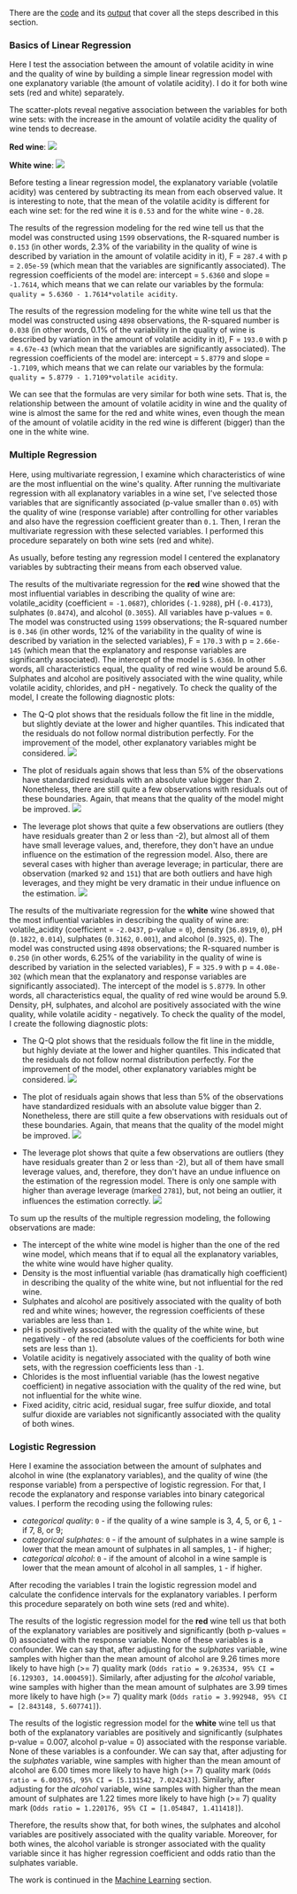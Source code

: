 There are the [code](https://github.com/ekolik/-Python-Ahalysis_of_wine_quality/blob/master/regression_modeling.py) and its [output](https://github.com/ekolik/-Python-Ahalysis_of_wine_quality/blob/master/regression_modeling_output.txt) that cover all the steps described in this section.

### Basics of Linear Regression

Here I test the association between the amount of volatile acidity in wine and the quality of wine by building a simple linear regression model with one explanatory variable (the amount of volatile acidity). I do it for both wine sets (red and white) separately.

The scatter-plots reveal negative association between the variables for both wine sets: with the increase in the amount of volatile acidity the quality of wine tends to decrease.

**Red wine**:
![](https://github.com/ekolik/-Python-Ahalysis_of_wine_quality/blob/master/red_vacid_vs_quality.png)

**White wine**:
![](https://github.com/ekolik/-Python-Ahalysis_of_wine_quality/blob/master/white_vacid_vs_quality.png)

Before testing a linear regression model, the explanatory variable (volatile acidity) was centered by subtracting its mean from each observed value. It is interesting to note, that the mean of the volatile acidity is different for each wine set: for the red wine it is `0.53` and for the white wine - `0.28`. 

The results of the regression modeling for the red wine tell us that the model was constructed using `1599` observations, the R-squared number is `0.153` (in other words, 2.3% of the variability in the quality of wine is described by variation in the amount of volatile acidity in it), F = `287.4` with p = `2.05e-59` (which mean that the variables are significantly associated). The regression coefficients of the model are: intercept = `5.6360` and slope = `-1.7614`, which means that we can relate our variables by the formula: <br /> `quality = 5.6360 - 1.7614*volatile acidity`.

The results of the regression modeling for the white wine tell us that the model was constructed using `4898` observations, the R-squared number is `0.038` (in other words, 0.1% of the variability in the quality of wine is described by variation in the amount of volatile acidity in it), F = `193.0` with p = `4.67e-43` (which mean that the variables are significantly associated). The regression coefficients of the model are: intercept = `5.8779` and slope = `-1.7109`, which means that we can relate our variables by the formula: <br /> `quality = 5.8779 - 1.7109*volatile acidity`.

We can see that the formulas are very similar for both wine sets. That is, the relationship between the amount of volatile acidity in wine and the quality of wine is almost the same for the red and white wines, even though the mean of the amount of volatile acidity in the red wine is different (bigger) than the one in the white wine.

### Multiple Regression

Here, using multivariate regression, I examine which characteristics of wine are the most influential on the wine's quality. After running the multivariate regression with all explanatory variables in a wine set, I've selected those variables that are significantly associated (p-value smaller than `0.05`) with the quality of wine (response variable) after controlling for other variables and also have the regression coefficient greater than `0.1`. Then, I reran the multivariate regression with these selected variables. I performed this procedure separately on both wine sets (red and white).

As usually, before testing any regression model I centered the explanatory variables by subtracting their means from each observed value. 

The results of the multivariate regression for the **red** wine showed that the most influential variables in describing the quality of wine are: volatile_acidity (coefficient = `-1.0687`), chlorides (`-1.9288`), pH (`-0.4173`), sulphates (`0.8474`), and alcohol (`0.3055`). All variables have p-values = `0`. The model was constructed using `1599` observations; the R-squared number is `0.346` (in other words, 12% of the variability in the quality of wine is described by variation in the selected variables), F = `170.3` with p = `2.66e-145` (which mean that the explanatory and response variables are significantly associated). The intercept of the model is `5.6360`. In other words, all characteristics equal, the quality of red wine would be around 5.6. Sulphates and alcohol are positively associated with the wine quality, while volatile acidity, chlorides, and pH - negatively. To check the quality of the model, I create the following diagnostic plots:

* The Q-Q plot shows that the residuals follow the fit line in the middle, but slightly deviate at the lower and higher quantiles. This indicated that the residuals do not follow normal distribution perfectly. For the improvement of the model, other explanatory variables might be considered.
![](https://github.com/ekolik/-Python-Analysis_of_wine_quality/blob/master/red_multi_q_q_.png)

* The plot of residuals again shows that less than 5% of the observations have standardized residuals with an absolute value bigger than 2. Nonetheless, there are still quite a few observations with residuals out of these boundaries. Again, that means that the quality of the model might be improved. ![](https://github.com/ekolik/-Python-Analysis_of_wine_quality/blob/master/red_multi_resud.png)

* The leverage plot shows that quite a few observations are outliers (they have residuals greater than 2 or less than -2), but almost all of them have small leverage values, and, therefore, they don't have an undue influence on the estimation of the regression model. Also, there are several cases with higher than average leverage; in particular, there are observation (marked `92` and `151`) that are both outliers and have high leverages, and they might be very dramatic in their undue influence on the estimation. 
![](https://github.com/ekolik/-Python-Analysis_of_wine_quality/blob/master/red_multi_leverage.png)

The results of the multivariate regression for the **white** wine showed that the most influential variables in describing the quality of wine are: volatile_acidity (coefficient = `-2.0437`, p-value = `0`), density (`36.8919`, `0`), pH (`0.1822`, `0.014`), sulphates (`0.3162`, `0.001`), and alcohol (`0.3925`, `0`). The model was constructed using `4898` observations; the R-squared number is `0.250` (in other words, 6.25% of the variability in the quality of wine is described by variation in the selected variables), F = `325.9` with p = `4.08e-302` (which mean that the explanatory and response variables are significantly associated). The intercept of the model is `5.8779`. In other words, all characteristics equal, the quality of red wine would be around 5.9. Density, pH, sulphates, and alcohol are positively associated with the wine quality, while volatile acidity - negatively. To check the quality of the model, I create the following diagnostic plots:

* The Q-Q plot shows that the residuals follow the fit line in the middle, but highly deviate at the lower and higher quantiles. This indicated that the residuals do not follow normal distribution perfectly. For the improvement of the model, other explanatory variables might be considered.
![](https://github.com/ekolik/-Python-Analysis_of_wine_quality/blob/master/white_multi_q_q_.png)

* The plot of residuals again shows that less than 5% of the observations have standardized residuals with an absolute value bigger than 2. Nonetheless, there are still quite a few observations with residuals out of these boundaries. Again, that means that the quality of the model might be improved. ![](https://github.com/ekolik/-Python-Analysis_of_wine_quality/blob/master/white_multi_resud.png)

* The leverage plot shows that quite a few observations are outliers (they have residuals greater than 2 or less than -2), but all of them have small leverage values, and, therefore, they don't have an undue influence on the estimation of the regression model. There is only one sample with higher than average leverage (marked `2781`), but, not being an outlier, it influences the estimation correctly. 
![](https://github.com/ekolik/-Python-Analysis_of_wine_quality/blob/master/white_multi_leverage.png)

To sum up the results of the multiple regression modeling, the following observations are made:
* The intercept of the white wine model is higher than the one of the red wine model, which means that if to equal all the explanatory variables, the white wine would have higher quality.
* Density is the most influential variable (has dramatically high coefficient) in describing the quality of the white wine, but not influential for the red wine.
* Sulphates and alcohol are positively associated with the quality of both red and white wines; however, the regression coefficients of these variables are less than `1`.
* pH is positively associated with the quality of the white wine, but negatively - of the red (absolute values of the coefficients for both wine sets are less than `1`).
* Volatile acidity is negatively associated with the quality of both wine sets, with the regression coefficients less than `-1`.
* Chlorides is the most influential variable (has the lowest negative coefficient) in negative association with the quality of the red wine, but not influential for the white wine.
* Fixed acidity, citric acid, residual sugar, free sulfur dioxide, and total sulfur dioxide are variables not significantly associated with the quality of both wines.

### Logistic Regression

Here I examine the association between the amount of sulphates and alcohol in wine (the explanatory variables), and the quality of wine (the response variable) from a perspective of logistic regression. For that, I recode the explanatory and response variables into binary categorical values. I perform the recoding using the following rules: 
* *categorical quality*: `0` - if the quality of a wine sample is 3, 4, 5, or 6, `1` - if 7, 8, or 9;
* *categorical sulphates*: `0` - if the amount of sulphates in a wine sample is lower that the mean amount of sulphates in all samples, `1` - if higher;
* *categorical alcohol*: `0` - if the amount of alcohol in a wine sample is lower that the mean amount of alcohol in all samples, `1` - if higher.

After recoding the variables I train the logistic regression model and calculate the confidence intervals for the explanatory variables. I perform this procedure separately on both wine sets (red and white).

The results of the logistic regression model for the **red** wine tell us that both of the explanatory variables are positively and significantly (both p-values = 0) associated with the response variable. None of these variables is a confounder. We can say that, after adjusting for the *sulphates* variable, wine samples with higher than the mean amount of alcohol are 9.26 times more likely to have high (>= 7) quality mark (`Odds ratio = 9.263534, 95% CI = [6.129303, 14.000459]`). Similarly, after adjusting for the *alcohol* variable, wine samples with higher than the mean amount of sulphates are 3.99 times more likely to have high (>= 7) quality mark (`Odds ratio = 3.992948, 95% CI = [2.843148, 5.607741]`).

The results of the logistic regression model for the **white** wine tell us that both of the explanatory variables are positively and significantly (sulphates p-value = 0.007, alcohol p-value = 0) associated with the response variable. None of these variables is a confounder. We can say that, after adjusting for the *sulphates* variable, wine samples with higher than the mean amount of alcohol are 6.00 times more likely to have high (>= 7) quality mark (`Odds ratio = 6.003765, 95% CI = [5.131542, 7.024243]`). Similarly, after adjusting for the *alcohol* variable, wine samples with higher than the mean amount of sulphates are 1.22 times more likely to have high (>= 7) quality mark (`Odds ratio = 1.220176, 95% CI = [1.054847, 1.411418]`).

Therefore, the results show that, for both wines, the sulphates and alcohol variables are positively associated with the quality variable. Moreover, for both wines, the alcohol variable is stronger associated with the quality variable since it has higher regression coefficient and odds ratio than the sulphates variable.

The work is continued in the [Machine Learning]() section.
